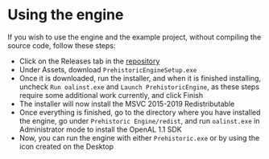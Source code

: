 # Using the engine

If you wish to use the engine and the example project, without compiling the source code, follow these steps:
- Click on the Releases tab in the [repository](https://github.com/Andrispowq/PrehistoricEngine---C-)
- Under Assets, download `PrehistoricEngineSetup.exe`
- Once it is downloaded, run the installer, and when it is finished installing, uncheck `Run oalinst.exe` and `Launch PrehistoricEngine`, as these steps require some additional work currently, and click Finish
- The installer will now install the MSVC 2015-2019 Redistributable
- Once everything is finished, go to the directory where you have installed the engine, go under `Prehistoric Engine/redist`, and run `oalinst.exe` in Administrator mode to install the OpenAL 1.1 SDK
- Now, you can run the engine with either `Prehistoric.exe` or by using the icon created on the Desktop
